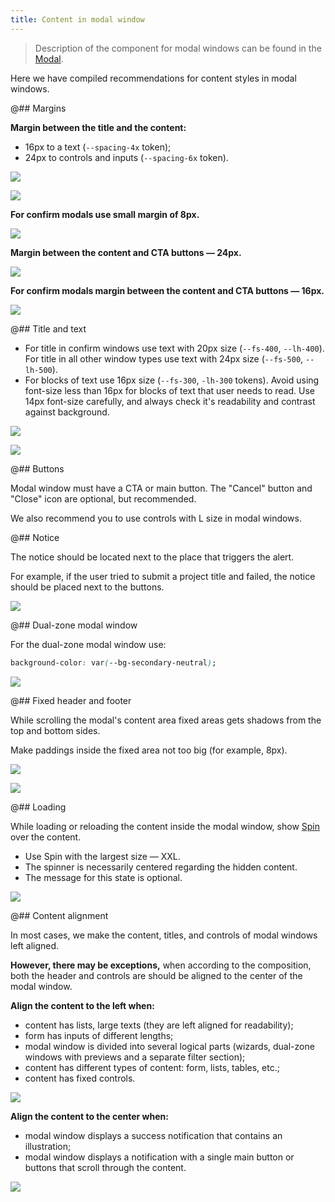 ```yaml
---
title: Content in modal window
---
```


> Description of the component for modal windows can be found in the [Modal](/components/modal/).

Here we have compiled recommendations for content styles in modal windows.

@## Margins

**Margin between the title and the content:**

- 16px to a text (`--spacing-4x` token);
- 24px to controls and inputs (`--spacing-6x` token).

![](static/margins-heading.png)

![](static/big-margins-heading.png)

**For confirm modals use small margin of 8px.**

![](static/margins-heading-confirm.png)

**Margin between the content and CTA buttons — 24px.**

![](static/big-margins.png)

**For confirm modals margin between the content and CTA buttons — 16px.**

![](static/margins.png)

@## Title and text

- For title in confirm windows use text with 20px size (`--fs-400`, `--lh-400`). For title in all other window types use text with 24px size (`--fs-500`, `--lh-500`).
- For blocks of text use 16px size (`--fs-300`, `-lh-300` tokens). Avoid using font-size less than 16px for blocks of text that user needs to read. Use 14px font-size carefully, and always check it's readability and contrast against background.

![](static/s-confirm.png)

![](static/m-settings.png)

@## Buttons

Modal window must have a CTA or main button. The "Cancel" button and "Close" icon are optional, but recommended.

We also recommend you to use controls with L size in modal windows.

@## Notice

The notice should be located next to the place that triggers the alert.

For example, if the user tried to submit a project title and failed, the notice should be placed next to the buttons.

![](static/m-notice.png)

@## Dual-zone modal window

For the dual-zone modal window use:

```css
background-color: var(--bg-secondary-neutral);
```

![](static/m-modal.png)

@## Fixed header and footer

While scrolling the modal's content area fixed areas gets shadows from the top and bottom sides.

Make paddings inside the fixed area not too big (for example, 8px).

![](static/fixed.png)

![](static/fixed-margins.png)

@## Loading

While loading or reloading the content inside the modal window, show [Spin](/components/spin/) over the content.

- Use Spin with the largest size — XXL.
- The spinner is necessarily centered regarding the hidden content.
- The message for this state is optional.

![](static/spinner.png)

@## Content alignment

In most cases, we make the content, titles, and controls of modal windows left aligned.

**However, there may be exceptions,** when according to the composition, both the header and controls are should be aligned to the center of the modal window.

**Align the content to the left when:**

- content has lists, large texts (they are left aligned for readability);
- form has inputs of different lengths;
- modal window is divided into several logical parts (wizards, dual-zone windows with previews and a separate filter section);
- content has different types of content: form, lists, tables, etc.;
- content has fixed controls.

![](static/m-settings.png)

**Align the content to the center when:**

- modal window displays a success notification that contains an illustration;
- modal window displays a notification with a single main button or buttons that scroll through the content.

![](static/m-news.png)
